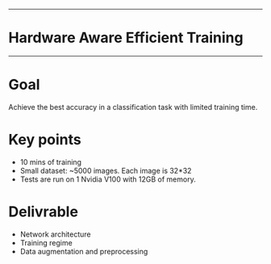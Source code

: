 *****
# Hardware Aware Efficient Training
*****

# Goal

Achieve the best accuracy in a classification task with limited training time. 

# Key points

* 10 mins of training
* Small dataset: ~5000 images. Each image is 32*32
* Tests are run on 1 Nvidia V100 with 12GB of memory. 

# Delivrable

* Network architecture
* Training regime
* Data augmentation and preprocessing

